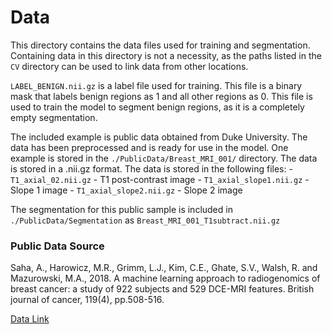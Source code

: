 # Data
This directory contains the data files used for training and segmentation. Containing data in this directory is not a necessity, as the paths listed in the `CV` directory can be used to link data from other locations.

`LABEL_BENIGN.nii.gz` is a label file used for training.  This file is a binary mask that labels benign regions as 1 and all other regions as 0.  This file is used to train the model to segment benign regions, as it is a completely empty segmentation.

The included example is public data obtained from Duke University.  The data has been preprocessed and is ready for use in the model.  One example is stored in the `./PublicData/Breast_MRI_001/` directory.  The data is stored in a .nii.gz format.  The data is stored in the following files:
    - `T1_axial_02.nii.gz` - T1 post-contrast image
    - `T1_axial_slope1.nii.gz` - Slope 1 image
    - `T1_axial_slope2.nii.gz` - Slope 2 image

The segmentation for this public sample is included in `./PublicData/Segmentation` as `Breast_MRI_001_T1subtract.nii.gz`

### Public Data Source

Saha, A., Harowicz, M.R., Grimm, L.J., Kim, C.E., Ghate, S.V., Walsh, R. and Mazurowski, M.A., 2018. A machine learning approach to radiogenomics of breast cancer: a study of 922 subjects and 529 DCE-MRI features. British journal of cancer, 119(4), pp.508-516. 

[Data Link](https://www.cancerimagingarchive.net/collection/duke-breast-cancer-mri/)
